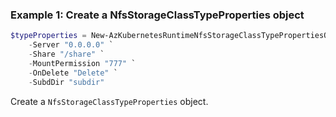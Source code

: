 ### Example 1: Create a NfsStorageClassTypeProperties object
```powershell
$typeProperties = New-AzKubernetesRuntimeNfsStorageClassTypePropertiesObject `
    -Server "0.0.0.0" `
    -Share "/share" `
    -MountPermission "777" `
    -OnDelete "Delete" `
    -SubdDir "subdir"
```

Create a `NfsStorageClassTypeProperties` object.

